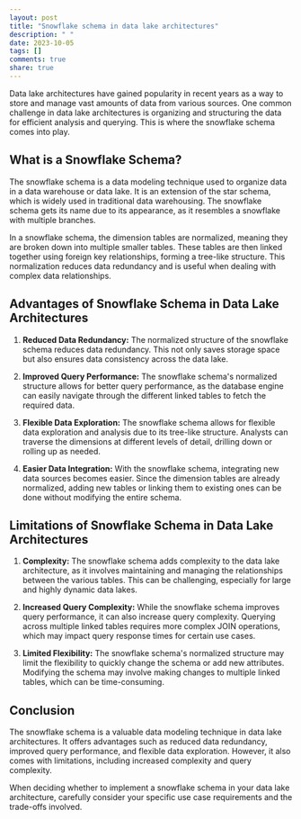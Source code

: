 ```yaml
---
layout: post
title: "Snowflake schema in data lake architectures"
description: " "
date: 2023-10-05
tags: []
comments: true
share: true
---
```


Data lake architectures have gained popularity in recent years as a way to store and manage vast amounts of data from various sources. One common challenge in data lake architectures is organizing and structuring the data for efficient analysis and querying. This is where the snowflake schema comes into play.

## What is a Snowflake Schema?

The snowflake schema is a data modeling technique used to organize data in a data warehouse or data lake. It is an extension of the star schema, which is widely used in traditional data warehousing. The snowflake schema gets its name due to its appearance, as it resembles a snowflake with multiple branches.

In a snowflake schema, the dimension tables are normalized, meaning they are broken down into multiple smaller tables. These tables are then linked together using foreign key relationships, forming a tree-like structure. This normalization reduces data redundancy and is useful when dealing with complex data relationships.

## Advantages of Snowflake Schema in Data Lake Architectures

1. **Reduced Data Redundancy:** The normalized structure of the snowflake schema reduces data redundancy. This not only saves storage space but also ensures data consistency across the data lake.

2. **Improved Query Performance:** The snowflake schema's normalized structure allows for better query performance, as the database engine can easily navigate through the different linked tables to fetch the required data.

3. **Flexible Data Exploration:** The snowflake schema allows for flexible data exploration and analysis due to its tree-like structure. Analysts can traverse the dimensions at different levels of detail, drilling down or rolling up as needed.

4. **Easier Data Integration:** With the snowflake schema, integrating new data sources becomes easier. Since the dimension tables are already normalized, adding new tables or linking them to existing ones can be done without modifying the entire schema.

## Limitations of Snowflake Schema in Data Lake Architectures

1. **Complexity:** The snowflake schema adds complexity to the data lake architecture, as it involves maintaining and managing the relationships between the various tables. This can be challenging, especially for large and highly dynamic data lakes.

2. **Increased Query Complexity:** While the snowflake schema improves query performance, it can also increase query complexity. Querying across multiple linked tables requires more complex JOIN operations, which may impact query response times for certain use cases.

3. **Limited Flexibility:** The snowflake schema's normalized structure may limit the flexibility to quickly change the schema or add new attributes. Modifying the schema may involve making changes to multiple linked tables, which can be time-consuming.

## Conclusion

The snowflake schema is a valuable data modeling technique in data lake architectures. It offers advantages such as reduced data redundancy, improved query performance, and flexible data exploration. However, it also comes with limitations, including increased complexity and query complexity. 

When deciding whether to implement a snowflake schema in your data lake architecture, carefully consider your specific use case requirements and the trade-offs involved.